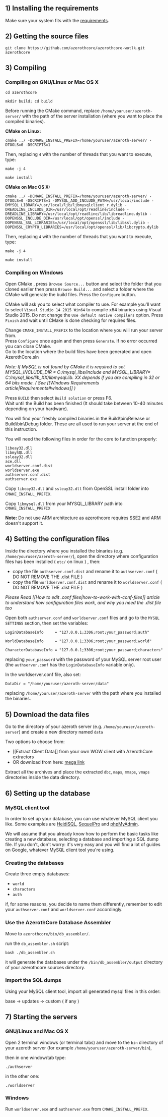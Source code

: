 ## 1) Installing the requirements

Make sure your system fits with the [requirements](https://github.com/AzerothCore/azerothcore-wotlk/wiki/Requirements).


## 2) Getting the source files

`git clone https://github.com/azerothcore/azerothcore-wotlk.git azerothcore`


## 3) Compiling

### Compiling on GNU/Linux or Mac OS X

`cd azerothcore`

`mkdir build; cd build`

Before running the CMake command, replace `/home/youruser/azeroth-server/` with the path of the server installation (where you want to place the compiled binaries).

**CMake on Linux:**

`cmake ../ -DCMAKE_INSTALL_PREFIX=/home/youruser/azeroth-server/ -DTOOLS=0 -DSCRIPTS=1`

Then, replacing `4` with the number of threads that you want to execute, type:

`make -j 4`

`make install`

**CMake on Mac OS X:**

`cmake ../ -DCMAKE_INSTALL_PREFIX=/home/youruser/azeroth-server/ -DTOOLS=0 -DSCRIPTS=1 -DMYSQL_ADD_INCLUDE_PATH=/usr/local/include -DMYSQL_LIBRARY=/usr/local/lib/libmysqlclient_r.dylib -DREADLINE_INCLUDE_DIR=/usr/local/opt/readline/include -DREADLINE_LIBRARY=/usr/local/opt/readline/lib/libreadline.dylib -DOPENSSL_INCLUDE_DIR=/usr/local/opt/openssl/include -DOPENSSL_SSL_LIBRARIES=/usr/local/opt/openssl/lib/libssl.dylib -DOPENSSL_CRYPTO_LIBRARIES=/usr/local/opt/openssl/lib/libcrypto.dylib`

Then, replacing `4` with the number of threads that you want to execute, type:

`make -j 4`

`make install`

### Compiling on Windows

Open CMake , press `Browse Source...` button and select the folder that you cloned earlier then press `Browse Build...` and select a folder where the CMake will generate the build files. Press the `Configure` button.

CMake will ask you to select what compiler to use. For example you'll want to select `Visual Studio 14 2015 Win64` to compile x64 binaries using Visual Studio 2015. Do not change the `Use default native compilers` option. Press `Finish` and wait until CMake is done checking for requires files.  

Change `CMAKE_INSTALL_PREFIX` to the location where you will run your server from.  
Press `Configure` once again and then press `Generate`. If no error occurred you can close CMake.  
Go to the location where the build files have been generated and open AzerothCore.sln  

_Note: If MySQL is not found by CMake it is required to set MYSQL_INCLUDE_DIR = C:/mysql_libs/include and MYSQL_LIBRARY= C:/mysql_libs/lib_XX/libmysql.lib._
_XX depends if you are compiling in 32 or 64 bits mode. ( See [[Windows Requirements article|Requirements#windows]] )_

Press `BUILD` then select `Build solution` or press F6.  
Wait until the Build has been finished (It should take between 10-40 minutes depending on your hardware).  

You will find your freshly compiled binaries in the Build\bin\Release or Build\bin\Debug folder. These are all used to run your server at the end of this instruction.
 
You will need the following files in order for the core to function properly:
 
```
libeay32.dll
libmySQL.dll 
ssleay32.dll 
ace.dll
worldserver.conf.dist
worldserver.exe 
authserver.conf.dist 
authserver.exe
```

Copy `libeay32.dll` and `ssleay32.dll` from OpenSSL install folder into `CMAKE_INSTALL_PREFIX`.

Copy `libmysql.dll` from your MYSQL_LIBRARY path into `CMAKE_INSTALL_PREFIX`


**Note:** Do not use ARM architecture as azerothcore requires SSE2 and ARM doesn't support it.  


## 4) Setting the configuration files

Inside the directory where you installed the binaries (e.g. `/home/youruser/azeroth-server/`), open the directory where configuration files has been installed  ( `etc/` on linux ) , then:

- copy the file `authserver.conf.dist` and rename it to `authserver.conf` ( DO NOT REMOVE THE .dist FILE )
- copy the file `worldserver.conf.dist` and rename it to `worldserver.conf` ( DO NOT REMOVE THE .dist FILE )

_Please Read [[How to edit .conf files|how-to-work-with-conf-files]] article to understand how configuration files work, and why you need the .dist file too_

Open both `authserver.conf` and `worldserver.conf` files and go to the `MYSQL SETTINGS` section, then set the variables:

`LoginDatabaseInfo     = "127.0.0.1;3306;root;your_password;auth"`

`WorldDatabaseInfo     = "127.0.0.1;3306;root;your_password;world"`

`CharacterDatabaseInfo = "127.0.0.1;3306;root;your_password;characters"`

replacing `your_password` with the password of your MySQL server root user
(the `authserver.conf` has the `LoginDatabaseInfo` variable only).

In the worldserver.conf file, also set:

`DataDir = "/home/youruser/azeroth-server/data"`

replacing `/home/youruser/azeroth-server` with the path where you installed the binaries.


## 5) Download the data files

Go to the directory of your azeroth server (e.g. `/home/youruser/azeroth-server`) and create a new directory named `data`

Two options to choose from:

* [[Extract Client Data]] from your own WOW client with AzerothCore extractors
* OR download from here: [mega link](https://mega.nz/#F!ZMpFgQaL!RpgaplKnm4YGekDcZfGg9w)

Extract all the archives and place the extracted `dbc`, `maps`, `mmaps`, `vmaps` directories inside the data directory.


## 6) Setting up the database

### MySQL client tool

In order to set up your database, you can use whatever MySQL client you like. Some examples are [HeidiSQL](http://www.heidisql.com/download.php), [SequelPro](http://www.sequelpro.com/) and [phpMyAdmin](https://www.phpmyadmin.net/).

We will assume that you already know how to perform the basic tasks like creating a new database, selecting a database and importing a SQL dump file. If you don't, don't worry: it's very easy and you will find a lot of guides on Google, whatever MySQL client tool you're using.

### Creating the databases

Create three empty databases:

- `world`
- `characters`
- `auth`

if, for some reasons, you decide to name them differently, remember to edit your `authserver.conf` and `worldserver.conf` accordingly.
### Use the AzerothCore Database Assembler

Move to `azerothcore/bin/db_assembler/`.

run the `db_assembler.sh` script:

`bash ./db_assembler.sh`

it will generate the databases under the `/bin/db_assembler/output` directory of your azerothcore sources directory.

### Import the SQL dumps
 
Using your MySQL client tool, import all generated mysql files in this order:

base -> updates -> custom ( if any )

## 7) Starting the servers

### GNU/Linux and Mac OS X

Open 2 terminal windows (or terminal tabs) and move to the `bin` directory of your azeroth server (for example `/home/youruser/azeroth-server/bin`), 

then in one window/tab type:

`./authserver`

in the other one:

`./worldserver`


### Windows

Run `worldserver.exe` and `authserver.exe` from `CMAKE_INSTALL_PREFIX`.